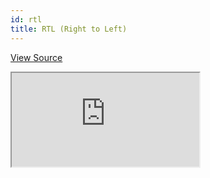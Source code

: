 ```yaml
---
id: rtl
title: RTL (Right to Left)
---
```


[View Source](https://github.com/pankod/refine/tree/master/examples/customization/rtl)

<iframe src="https://codesandbox.io/embed/refine-rtl-example-nd7u6?autoresize=1&fontsize=14&theme=dark&view=preview"
    style={{width: "100%", height:"80vh", border: "0px", borderRadius: "8px", overflow:"hidden"}}
    title="refine-rtl-example"
    allow="accelerometer; ambient-light-sensor; camera; encrypted-media; geolocation; gyroscope; hid; microphone; midi; payment; usb; vr; xr-spatial-tracking"
    sandbox="allow-forms allow-modals allow-popups allow-presentation allow-same-origin allow-scripts"
></iframe>